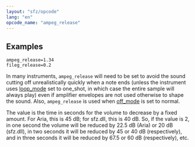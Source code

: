 ```yaml
---
layout: "sfz/opcode"
lang: "en"
opcode_name: "ampeg_release"
---
```

## Examples

```
ampeg_release=1.34
fileg_release=0.2
```

In many instruments, `ampeg_release` will need to be set to avoid the sound
cutting off unrealistically quickly when a note ends (unless the instrument uses
[loop_mode](loop_mode) set to one_shot, in which case the entire sample will
always play) even if amplifier envelopes are not used otherwise to shape the
sound. Also, `ampeg_release` is used when [off_mode](off_mode) is set to normal.

The value is the time in seconds for the volume to decrease by a fixed amount.
For Aria, this is 45 dB; for sfz.dll, this is 40 dB.  So, if the value is 2,
in one second the volume will be reduced by 22.5 dB (Aria) or 20 dB (sfz.dll),
in two seconds it will be reduced by 45 or 40 dB (respectively), and
in three seconds it will be reduced by 67.5 or 60 dB (respectively), etc.
